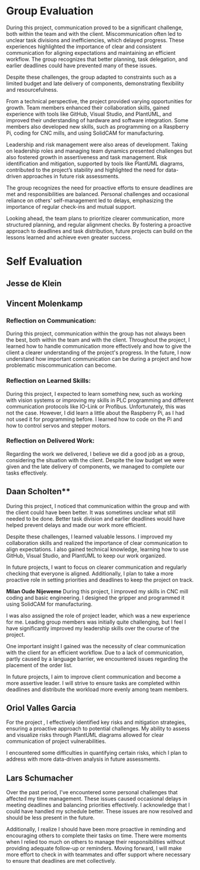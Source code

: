 # Group Evaluation 

During this project, communication proved to be a significant challenge, both within the team and with the client. Miscommunication often led to unclear task divisions and inefficiencies, which delayed progress. These experiences highlighted the importance of clear and consistent communication for aligning expectations and maintaining an efficient workflow. The group recognizes that better planning, task delegation, and earlier deadlines could have prevented many of these issues.

Despite these challenges, the group adapted to constraints such as a limited budget and late delivery of components, demonstrating flexibility and resourcefulness.

From a technical perspective, the project provided varying opportunities for growth. Team members enhanced their collaboration skills, gained experience with tools like GitHub, Visual Studio, and PlantUML, and improved their understanding of hardware and software integration. Some members also developed new skills, such as programming on a Raspberry Pi, coding for CNC mills, and using SolidCAM for manufacturing.

Leadership and risk management were also areas of development. Taking on leadership roles and managing team dynamics presented challenges but also fostered growth in assertiveness and task management. Risk identification and mitigation, supported by tools like PlantUML diagrams, contributed to the project’s stability and highlighted the need for data-driven approaches in future risk assessments.

The group recognizes the need for proactive efforts to ensure deadlines are met and responsibilities are balanced. Personal challenges and occasional reliance on others' self-management led to delays, emphasizing the importance of regular check-ins and mutual support.

Looking ahead, the team plans to prioritize clearer communication, more structured planning, and regular alignment checks. By fostering a proactive approach to deadlines and task distribution, future projects can build on the lessons learned and achieve even greater success.

# Self Evaluation

## Jesse de Klein

## Vincent Molenkamp

### Reflection on Communication:
During this project, communication within the group has not always been the best, both within the team and with the client. Throughout the project, I learned how to handle communication more effectively and how to give the client a clearer understanding of the project's progress. In the future, I now understand how important communication can be during a project and how problematic miscommunication can become.

### Reflection on Learned Skills:
During this project, I expected to learn something new, such as working with vision systems or improving my skills in PLC programming and different communication protocols like IO-Link or Profibus. Unfortunately, this was not the case. However, I did learn a little about the Raspberry Pi, as I had not used it for programming before. I learned how to code on the Pi and how to control servos and stepper motors.

### Reflection on Delivered Work:
Regarding the work we delivered, I believe we did a good job as a group, considering the situation with the client. Despite the low budget we were given and the late delivery of components, we managed to complete our tasks effectively.

## Daan Scholten**
During this project, I noticed that communication within the group and with the client could have been better. It was sometimes unclear what still needed to be done. Better task division and earlier deadlines would have helped prevent delays and made our work more efficient.

Despite these challenges, I learned valuable lessons. I improved my collaboration skills and realized the importance of clear communication to align expectations. I also gained technical knowledge, learning how to use GitHub, Visual Studio, and PlantUML to keep our work organized.

In future projects, I want to focus on clearer communication and regularly checking that everyone is aligned. Additionally, I plan to take a more proactive role in setting priorities and deadlines to keep the project on track.

**Milan Oude Nijeweme**
During this project, I improved my skills in CNC mill coding and basic engineering. I designed the gripper and programmed it using SolidCAM for manufacturing.

I was also assigned the role of project leader, which was a new experience for me. Leading group members was initially quite challenging, but I feel I have significantly improved my leadership skills over the course of the project.

One important insight I gained was the necessity of clear communication with the client for an efficient workflow. Due to a lack of communication, partly caused by a language barrier, we encountered issues regarding the placement of the order list. 

In future projects, I aim to improve client communication and become a more assertive leader. I will strive to ensure tasks are completed within deadlines and distribute the workload more evenly among team members.

## Oriol Valles Garcia

For the project , I effectively identified key risks and mitigation strategies, ensuring a proactive approach to potential challenges. My ability to assess and visualize risks through PlantUML diagrams allowed for clear communication of project vulnerabilities. 

I encountered some difficulties in quantifying certain risks, which I plan to address with more data-driven analysis in future assessments.

## Lars Schumacher

Over the past period, I’ve encountered some personal challenges that affected my time management. These issues caused occasional delays in meeting deadlines and balancing priorities effectively. I acknowledge that I could have handled my schedule better. These issues are now resolved and should be less present in the future.

Additionally, I realize I should have been more proactive in reminding and encouraging others to complete their tasks on time. There were moments when I relied too much on others to manage their responsibilities without providing adequate follow-up or reminders. Moving forward, I will make more effort to check in with teammates and offer support where necessary to ensure that deadlines are met collectively.
